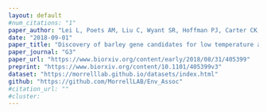 ```yaml
---
layout: default
#num_citations: "1"
paper_author: "Lei L, Poets AM, Liu C, Wyant SR, Hoffman PJ, Carter CK, Trantow RM, Li X, Muehlbauer GJ, Katagiri F, Morrell PL"
date: "2018-09-01"
paper_title: "Discovery of barley gene candidates for low temperature and drought tolerance via environmental association"
paper_journal: "G3"
paper_url: "https://www.biorxiv.org/content/early/2018/08/31/405399"
preprint: "https://www.biorxiv.org/content/10.1101/405399v3"
dataset: "https://morrelllab.github.io/datasets/index.html"
github: "https://github.com/MorrellLAB/Env_Assoc"
#citation_url: ""
#cluster: 
---
```

